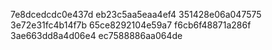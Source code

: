 7e8dcedcdc0e437d
eb23c5aa5eaa4ef4
351428e06a047575
3e72e31fc4b14f7b
65ce8292104e59a7
f6cb6f48871a286f
3ae663dd8a4d06e4
ec7588886aa064de
